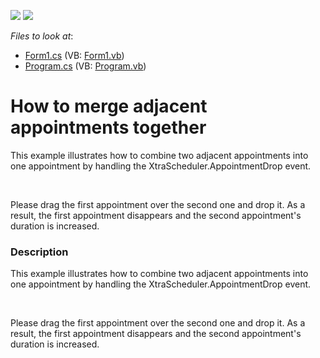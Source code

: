 <!-- default badges list -->
[![](https://img.shields.io/badge/Open_in_DevExpress_Support_Center-FF7200?style=flat-square&logo=DevExpress&logoColor=white)](https://supportcenter.devexpress.com/ticket/details/E2056)
[![](https://img.shields.io/badge/📖_How_to_use_DevExpress_Examples-e9f6fc?style=flat-square)](https://docs.devexpress.com/GeneralInformation/403183)
<!-- default badges end -->
<!-- default file list -->
*Files to look at*:

* [Form1.cs](./CS/SnapAdjacentAppointments/Form1.cs) (VB: [Form1.vb](./VB/SnapAdjacentAppointments/Form1.vb))
* [Program.cs](./CS/SnapAdjacentAppointments/Program.cs) (VB: [Program.vb](./VB/SnapAdjacentAppointments/Program.vb))
<!-- default file list end -->
# How to merge adjacent appointments together


<p>This example illustrates how to combine two adjacent appointments into one appointment by handling the XtraScheduler.AppointmentDrop event. </p><br />
<p>Please drag the first appointment over the second one and drop it. As a result, the first appointment disappears and the second appointment's duration is increased.</p>


<h3>Description</h3>

<p>This example illustrates how to combine two adjacent appointments into one appointment by handling the XtraScheduler.AppointmentDrop event. </p><br />
<p>Please drag the first appointment over the second one and drop it. As a result, the first appointment disappears and the second appointment&#39;s duration is increased.</p><br />


<br/>


